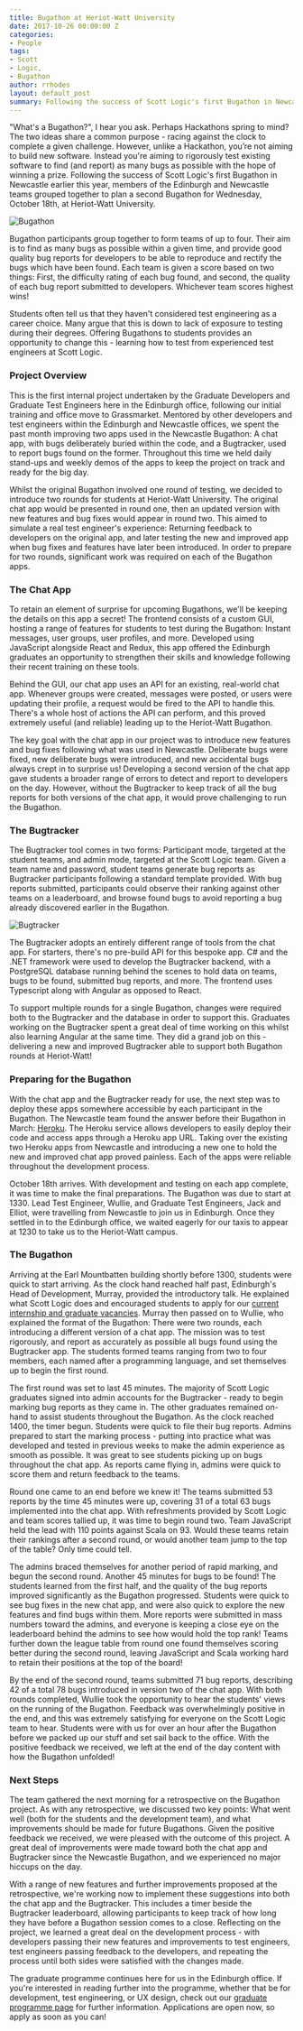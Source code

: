 ```yaml
---
title: Bugathon at Heriot-Watt University
date: 2017-10-26 00:00:00 Z
categories:
- People
tags:
- Scott
- Logic,
- Bugathon
author: rrhodes
layout: default_post
summary: Following the success of Scott Logic's first Bugathon in Newcastle last March, members of the Edinburgh and Newcastle teams grouped together to organise another Bugathon at Heriot-Watt University's Edinburgh campus. Held on Wednesday, October 18th, this post gives an insight into the work carried out by Scott Logic to prepare and run the event.
---
```


"What's a Bugathon?", I hear you ask. Perhaps Hackathons spring to mind? The two ideas share a common purpose - racing against the clock to complete a given challenge. However, unlike a Hackathon, you’re not aiming to build new software. Instead you're aiming to rigorously test existing software to find (and report) as many bugs as possible with the hope of winning a prize. Following the success of Scott Logic's first Bugathon in Newcastle earlier this year, members of the Edinburgh and Newcastle teams grouped together to plan a second Bugathon for Wednesday, October 18th, at Heriot-Watt University.

<img src='{{ site.baseurl }}/rrhodes/assets/bugathon.png' alt='Bugathon'/>

Bugathon participants group together to form teams of up to four. Their aim is to find as many bugs as possible within a given time, and provide good quality bug reports for developers to be able to reproduce and rectify the bugs which have been found. Each team is given a score based on two things: First, the difficulty rating of each bug found, and second, the quality of each bug report submitted to developers. Whichever team scores highest wins!

Students often tell us that they haven't considered test engineering as a career choice. Many argue that this is down to lack of exposure to testing during their degrees. Offering Bugathons to students provides an opportunity to change this - learning how to test from experienced test engineers at Scott Logic.

### Project Overview
This is the first internal project undertaken by the Graduate Developers and Graduate Test Engineers here in the Edinburgh office, following our initial training and office move to Grassmarket. Mentored by other developers and test engineers within the Edinburgh and Newcastle offices, we spent the past month improving two apps used in the Newcastle Bugathon: A chat app, with bugs deliberately buried within the code, and a Bugtracker, used to report bugs found on the former. Throughout this time we held daily stand-ups and weekly demos of the apps to keep the project on track and ready for the big day.

Whilst the original Bugathon involved one round of testing, we decided to introduce two rounds for students at Heriot-Watt University. The original chat app would be presented in round one, then an updated version with new features and bug fixes would appear in round two. This aimed to simulate a real test engineer's experience: Returning feedback to developers on the original app, and later testing the new and improved app when bug fixes and features have later been introduced. In order to prepare for two rounds, significant work was required on each of the Bugathon apps.

### The Chat App
To retain an element of surprise for upcoming Bugathons, we'll be keeping the details on this app a secret! The frontend consists of a custom GUI, hosting a range of features for students to test during the Bugathon: Instant messages, user groups, user profiles, and more. Developed using JavaScript alongside React and Redux, this app offered the Edinburgh graduates an opportunity to strengthen their skills and knowledge following their recent training on these tools.

Behind the GUI, our chat app uses an API for an existing, real-world chat app. Whenever groups were created, messages were posted, or users were updating their profile, a request would be fired to the API to handle this. There's a whole host of actions the API can perform, and this proved extremely useful (and reliable) leading up to the Heriot-Watt Bugathon.

The key goal with the chat app in our project was to introduce new features and bug fixes following what was used in Newcastle. Deliberate bugs were fixed, new deliberate bugs were introduced, and new accidental bugs always crept in to surprise us! Developing a second version of the chat app gave students a broader range of errors to detect and report to developers on the day. However, without the Bugtracker to keep track of all the bug reports for both versions of the chat app, it would prove challenging to run the Bugathon.

### The Bugtracker
The Bugtracker tool comes in two forms: Participant mode, targeted at the student teams, and admin mode, targeted at the Scott Logic team. Given a team name and password, student teams generate bug reports as Bugtracker participants following a standard template provided. With bug reports submitted, participants could observe their ranking against other teams on a leaderboard, and browse found bugs to avoid reporting a bug already discovered earlier in the Bugathon.

<img src='{{ site.baseurl }}/rrhodes/assets/bugtracker.JPG' alt='Bugtracker'/>

The Bugtracker adopts an entirely different range of tools from the chat app. For starters, there's no pre-build API for this bespoke app. C# and the .NET framework were used to develop the Bugtracker backend, with a PostgreSQL database running behind the scenes to hold data on teams, bugs to be found, submitted bug reports, and more. The frontend uses Typescript along with Angular as opposed to React.

To support multiple rounds for a single Bugathon, changes were required both to the Bugtracker and the database in order to support this. Graduates working on the Bugtracker spent a great deal of time working on this whilst also learning Angular at the same time. They did a grand job on this - delivering a new and improved Bugtracker able to support both Bugathon rounds at Heriot-Watt!

### Preparing for the Bugathon
With the chat app and the Bugtracker ready for use, the next step was to deploy these apps somewhere accessible by each participant in the Bugathon. The Newcastle team found the answer before their Bugathon in March: <a href="https://www.heroku.com/platform">Heroku</a>. The Heroku service allows developers to easily deploy their code and access apps through a Heroku app URL. Taking over the existing two Heroku apps from Newcastle and introducing a new one to hold the new and improved chat app proved painless. Each of the apps were reliable throughout the development process.

October 18th arrives. With development and testing on each app complete, it was time to make the final preparations. The Bugathon was due to start at 1330. Lead Test Engineer, Wullie, and Graduate Test Engineers, Jack and Elliot, were travelling from Newcastle to join us in Edinburgh. Once they settled in to the Edinburgh office, we waited eagerly for our taxis to appear at 1230 to take us to the Heriot-Watt campus.

### The Bugathon
Arriving at the Earl Mountbatten building shortly before 1300, students were quick to start arriving. As the clock hand reached half past, Edinburgh's Head of Development, Murray, provided the introductory talk. He explained what Scott Logic does and encouraged students to apply for our <a href="http://www.scottlogic.com/careers/vacancies/">current internship and graduate vacancies</a>. Murray then passed on to Wullie, who explained the format of the Bugathon: There were two rounds, each introducing a different version of a chat app. The mission was to test rigorously, and report as accurately as possible all bugs found using the Bugtracker app. The students formed teams ranging from two to four members, each named after a programming language, and set themselves up to begin the first round.

The first round was set to last 45 minutes. The majority of Scott Logic graduates signed into admin accounts for the Bugtracker - ready to begin marking bug reports as they came in. The other graduates remained on-hand to assist students throughout the Bugathon. As the clock reached 1400, the timer begun. Students were quick to file their bug reports. Admins prepared to start the marking process - putting into practice what was developed and tested in previous weeks to make the admin experience as smooth as possible. It was great to see students picking up on bugs throughout the chat app. As reports came flying in, admins were quick to score them and return feedback to the teams.

Round one came to an end before we knew it! The teams submitted 53 reports by the time 45 minutes were up, covering 31 of a total 63 bugs implemented into the chat app. With refreshments provided by Scott Logic and team scores tallied up, it was time to begin round two. Team JavaScript held the lead with 110 points against Scala on 93. Would these teams retain their rankings after a second round, or would another team jump to the top of the table? Only time could tell.

The admins braced themselves for another period of rapid marking, and begun the second round. Another 45 minutes for bugs to be found! The students learned from the first half, and the quality of the bug reports improved significantly as the Bugathon progressed. Students were quick to see bug fixes in the new chat app, and were also quick to explore the new features and find bugs within them. More reports were submitted in mass numbers toward the admins, and everyone is keeping a close eye on the leaderboard behind the admins to see how would hold the top rank! Teams further down the league table from round one found themselves scoring better during the second round, leaving JavaScript and Scala working hard to retain their positions at the top of the board!

By the end of the second round, teams submitted 71 bug reports, describing 42 of a total 78 bugs introduced in version two of the chat app. With both rounds completed, Wullie took the opportunity to hear the students' views on the running of the Bugathon. Feedback was overwhelmingly positive in the end, and this was extremely satisfying for everyone on the Scott Logic team to hear. Students were with us for over an hour after the Bugathon before we packed up our stuff and set sail back to the office. With the positive feedback we received, we left at the end of the day content with how the Bugathon unfolded!

### Next Steps
The team gathered the next morning for a retrospective on the Bugathon project. As with any retrospective, we discussed two key points: What went well (both for the students and the development team), and what improvements should be made for future Bugathons. Given the positive feedback we received, we were pleased with the outcome of this project. A great deal of improvements were made toward both the chat app and Bugtracker since the Newcastle Bugathon, and we experienced no major hiccups on the day.

With a range of new features and further improvements proposed at the retrospective, we're working now to implement these suggestions into both the chat app and the Bugtracker. This includes a timer beside the Bugtracker leaderboard, allowing participants to keep track of how long they have before a Bugathon session comes to a close. Reflecting on the project, we learned a great deal on the development process - with developers passing their new features and improvements to test engineers, test engineers passing feedback to the developers, and repeating the process until both sides were satisfied with the changes made.

The graduate programme continues here for us in the Edinburgh office. If you're interested in reading further into the programme, whether that be for development, test engineering, or UX design, check out our <a href="http://www.scottlogic.com/careers/graduateprogramme/">graduate programme page</a> for further information. Applications are open now, so apply as soon as you can!
